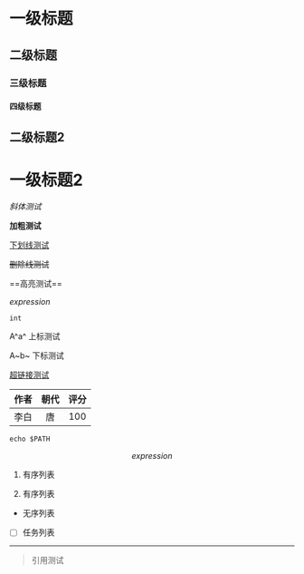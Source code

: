 # 一级标题

## 二级标题

### 三级标题

#### 四级标题

## 二级标题2

# 一级标题2

*斜体测试*

**加粗测试**

<u>下划线测试</u>

~~删除线测试~~

==高亮测试==


$expression$

`int`



A^a^  上标测试

A~b~ 下标测试

<!--注释测试-->

[超链接测试](www.baidu.com)

 | 作者 | 朝代 | 评分 |
 | :--: | :--: | :--: |
 | 李白 |  唐  | 100  |


```shell
echo $PATH
```


$$
expression
$$

1. 有序列表

2. 有序列表


- 无序列表


- [ ] 任务列表



------



>引用测试



